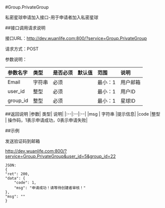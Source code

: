#Group.PrivateGroup

私密星球申请加入接口-用于申请者加入私密星球

##接口调用请求说明

接口URL：http://dev.wuanlife.com:800/?service=Group.PrivateGroup

请求方式：POST

参数说明：

|参数名字   | 类型|  是否必须   | 默认值   | 范围      |  说明|
|:--|:--|:--|:--|:--|:--|
|Email    |   字符串| 必须     ||           最小：1  |  用户邮箱|
|user_id    |整型 |必须 ||   最小：1   |用户ID|
|group_id   |整型|    必须  ||   最小：1   |星球ID|


##返回说明
|参数|        类型|   说明|
|:--|:--|:--|
|msg           |  字符串 |提示信息|
|code            |整型 |  操作码，1表示申请成功，0表示申请失败|


##示例

发送验证码到邮箱

http://dev.wuanlife.com:800/?service=Group.PrivateGroup&user_id=5&group_id=22

    JSON:
    {
    "ret": 200,
    "data": {
        "code": 1,
        "msg": "申请成功！请等待创建者审核！"
    },
    "msg": ""
    }
